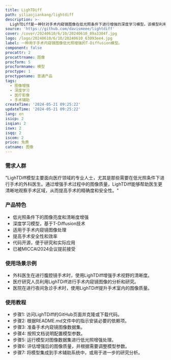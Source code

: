 ```yaml
---
title: LighTDiff
path: yiliaojiankang/lightdiff
description: >-
  LighTDiff是一种针对手术内窥镜图像在低光照条件下进行增强的深度学习模型。该模型利用T-Diffusion技术，能够有效提升图像的亮度和清晰度，对于提高手术安全性和效率具有重要意义。该技术已被MICCAI2024会议提前接受，并且代码已经开源，可供研究和实际应用。
source: 'https://github.com/davismeee/lightdiff'
cover: /cover/20240610/6/10/20240610_89a3304f.jpg
logo: /logo/20240610/6/10/20240610_63093ee4.jpg
label: 一种用于手术内窥镜图像低光照增强的T-Diffusion模型。
component: false
procattr: 2
procattrname: 图像
procform: 5
procformname: 模型
proctype: 1
proctypename: 普通产品
tags:
  - 图像增强
  - 深度学习
  - 医疗影像
  - 手术辅助
createTime: '2024-05-21 09:25:22'
updateTime: '2024-05-21 09:25:22'
lang: en
isicp: 2
isqian: 2
iswx: 2
isqq: 2
iscom: 2
price: 免费
catname: 图像
---
```




### 需求人群
"LighTDiff模型主要面向医疗领域的专业人士，尤其是那些需要在低光照条件下进行手术的外科医生。通过增强手术过程中的图像质量，LighTDiff能够帮助医生更清晰地观察手术区域，从而提高手术的精确度和安全性。"

### 产品特色
* 低光照条件下的图像亮度和清晰度增强
* 深度学习模型，基于T-Diffusion技术
* 适用于手术内窥镜图像处理
* 提高手术安全性和效率
* 代码开源，便于研究和实际应用
* 已被MICCAI2024会议提前接受

### 使用场景示例
* 外科医生在进行腹腔镜手术时，使用LighTDiff增强手术视野的清晰度。
* 医疗研究人员利用LighTDiff进行手术内窥镜图像的分析和研究。
* 医院在进行夜间急诊手术时，使用LighTDiff提升手术室内的图像质量。

### 使用教程
* 步骤1: 访问LighTDiff的GitHub页面并克隆或下载代码。
* 步骤2: 根据README.md文件中的指示安装必要的依赖项。
* 步骤3: 准备手术内窥镜图像数据集。
* 步骤4: 按照文档说明配置模型参数。
* 步骤5: 运行模型对图像数据集进行低光照增强处理。
* 步骤6: 评估增强后的图像质量，并根据需要调整模型参数。
* 步骤7: 将模型集成到手术辅助系统中，或用于进一步的研究分析。

  

